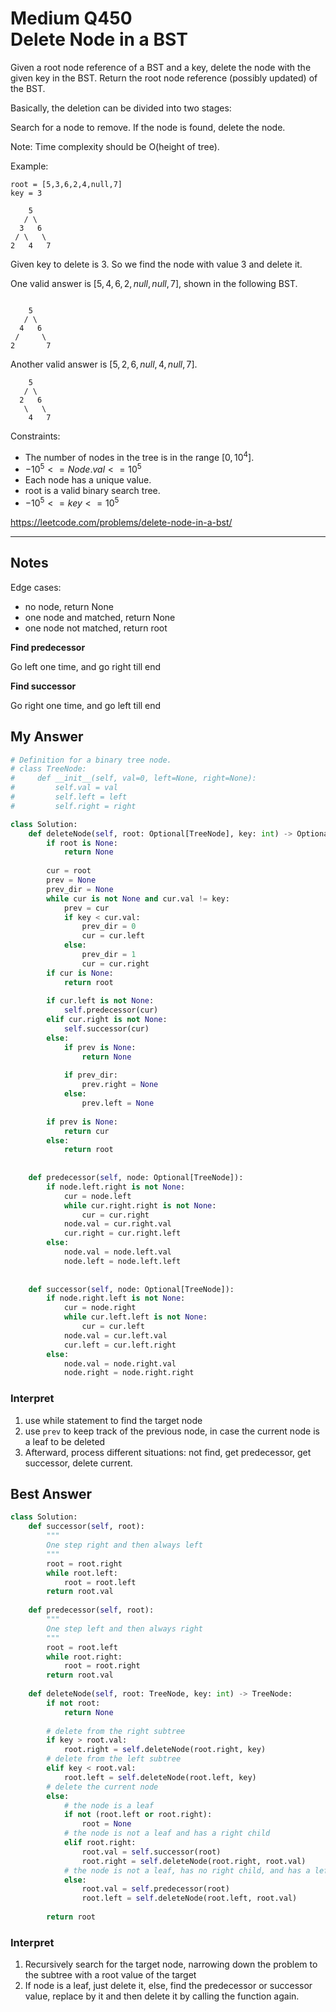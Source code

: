 # Medium Q450 <br> Delete Node in a BST

Given a root node reference of a BST and a key, delete the node with the given key in the BST. Return the root node reference (possibly updated) of the BST.

Basically, the deletion can be divided into two stages:

Search for a node to remove.
If the node is found, delete the node.



Note: Time complexity should be O(height of tree).

Example:
```
root = [5,3,6,2,4,null,7]
key = 3

    5
   / \
  3   6
 / \   \
2   4   7
```

Given key to delete is 3. So we find the node with value 3 and delete it.

One valid answer is $[5,4,6,2,null,null,7]$, shown in the following BST.
```

    5
   / \
  4   6
 /     \
2       7
```



Another valid answer is $[5,2,6,null,4,null,7]$.
```
    5
   / \
  2   6
   \   \
    4   7
```


Constraints:

* The number of nodes in the tree is in the range $[0, 10^4]$.
* $-10^5 <= Node.val <= 10^5$
* Each node has a unique value.
* root is a valid binary search tree.
* $-10^5 <= key <= 10^5$

https://leetcode.com/problems/delete-node-in-a-bst/

------------------------------
## Notes
Edge cases:

* no node, return None
* one node and matched, return None
* one node not matched, return root

**Find predecessor**

Go left one time, and go right till end

**Find successor**

Go right one time, and go left till end

## My Answer
```python
# Definition for a binary tree node.
# class TreeNode:
#     def __init__(self, val=0, left=None, right=None):
#         self.val = val
#         self.left = left
#         self.right = right

class Solution:
    def deleteNode(self, root: Optional[TreeNode], key: int) -> Optional[TreeNode]:
        if root is None:
            return None
        
        cur = root
        prev = None
        prev_dir = None
        while cur is not None and cur.val != key:
            prev = cur
            if key < cur.val:
                prev_dir = 0
                cur = cur.left
            else:
                prev_dir = 1
                cur = cur.right
        if cur is None:
            return root
        
        if cur.left is not None:
            self.predecessor(cur)
        elif cur.right is not None:
            self.successor(cur)
        else:
            if prev is None:
                return None
            
            if prev_dir:
                prev.right = None
            else:
                prev.left = None
        
        if prev is None:
            return cur
        else:
            return root
        
    
    def predecessor(self, node: Optional[TreeNode]):
        if node.left.right is not None:
            cur = node.left
            while cur.right.right is not None:
                cur = cur.right
            node.val = cur.right.val
            cur.right = cur.right.left
        else:
            node.val = node.left.val
            node.left = node.left.left
    
    
    def successor(self, node: Optional[TreeNode]):
        if node.right.left is not None:
            cur = node.right
            while cur.left.left is not None:
                cur = cur.left
            node.val = cur.left.val
            cur.left = cur.left.right
        else:
            node.val = node.right.val
            node.right = node.right.right
```
### Interpret
1. use while statement to find the target node
2. use `prev` to keep track of the previous node, in case the current node is a leaf to be deleted
3. Afterward, process different situations: not find, get predecessor, get successor, delete current.

## Best Answer
```python
class Solution:
    def successor(self, root):
        """
        One step right and then always left
        """
        root = root.right
        while root.left:
            root = root.left
        return root.val
    
    def predecessor(self, root):
        """
        One step left and then always right
        """
        root = root.left
        while root.right:
            root = root.right
        return root.val
        
    def deleteNode(self, root: TreeNode, key: int) -> TreeNode:
        if not root:
            return None
        
        # delete from the right subtree
        if key > root.val:
            root.right = self.deleteNode(root.right, key)
        # delete from the left subtree
        elif key < root.val:
            root.left = self.deleteNode(root.left, key)
        # delete the current node
        else:
            # the node is a leaf
            if not (root.left or root.right):
                root = None
            # the node is not a leaf and has a right child
            elif root.right:
                root.val = self.successor(root)
                root.right = self.deleteNode(root.right, root.val)
            # the node is not a leaf, has no right child, and has a left child    
            else:
                root.val = self.predecessor(root)
                root.left = self.deleteNode(root.left, root.val)
                        
        return root
```
### Interpret
1. Recursively search for the target node, narrowing down the problem to the subtree with a root value of the target
2. If node is a leaf, just delete it, else, find the predecessor or successor value, replace by it and then delete it by calling the function again.